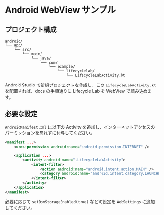 # Android WebView サンプル

## プロジェクト構成

```
android/
└── app/
    └── src/
        └── main/
            └── java/
                └── com/
                    └── example/
                        └── lifecyclelab/
                            └── LifecycleLabActivity.kt
```

Android Studio で新規プロジェクトを作成し、この `LifecycleLabActivity.kt` を配置すれば、docs の手順通りに Lifecycle Lab を WebView で読み込めます。

## 必要な設定

`AndroidManifest.xml` に以下の Activity を追加し、インターネットアクセスのパーミッションを忘れずに付与してください。

```xml
<manifest ...>
    <uses-permission android:name="android.permission.INTERNET" />

    <application ...>
        <activity android:name=".LifecycleLabActivity">
            <intent-filter>
                <action android:name="android.intent.action.MAIN" />
                <category android:name="android.intent.category.LAUNCHER" />
            </intent-filter>
        </activity>
    </application>
</manifest>
```

必要に応じて `setDomStorageEnabled(true)` などの設定を `WebSettings` に追加してください。
